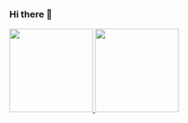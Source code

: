 ### Hi there 👋

<!--
**Cophhy/Cophhy** is a ✨ _special_ ✨ repository because its `README.md` (this file) appears on your GitHub profile.

Here are some ideas to get you started:

- 🔭 I’m currently working on ...
- 🌱 I’m currently learning ...
- 👯 I’m looking to collaborate on ...
- 🤔 I’m looking for help with ...
- 💬 Ask me about ...
- 📫 How to reach me: ...
- 😄 Pronouns: ...
- ⚡ Fun fact: ...
-->
<div>
<a href="https://github.com/Cophhy">
<img height="150em" src="https://github-readme-stats.vercel.app/api/top-langs/?username=Cophhy&layout=compact&langs_count=7&theme=tokyonight"/>
<img height="150em" src="https://github-readme-stats.vercel.app/api?username=Cophhy&show_icons=true&theme=tokyonight&include_all_commits=true&count_private=true"/>
</div>
